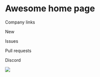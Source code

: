 # Awesome home page

Company links

New

Issues

Pull requests

Discord

![](https://github.com/RoadieHQ/roadie-backstage-plugins/blob/SC-7064-add-markdown-home-plugin/plugins/home/backstage-plugin-home-markdown/docs/home-page-markdown.png)

